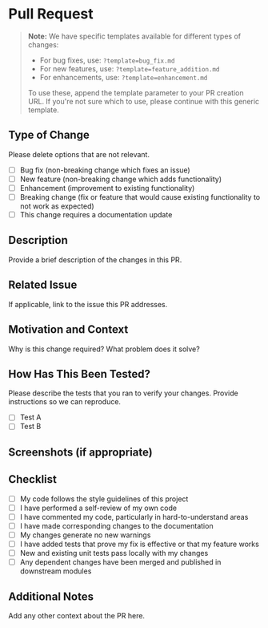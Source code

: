 # Pull Request

> **Note:** We have specific templates available for different types of changes:
>
> - For bug fixes, use: `?template=bug_fix.md`
> - For new features, use: `?template=feature_addition.md`
> - For enhancements, use: `?template=enhancement.md`
>
> To use these, append the template parameter to your PR creation URL.
> If you're not sure which to use, please continue with this generic template.

## Type of Change

Please delete options that are not relevant.

- [ ] Bug fix (non-breaking change which fixes an issue)
- [ ] New feature (non-breaking change which adds functionality)
- [ ] Enhancement (improvement to existing functionality)
- [ ] Breaking change (fix or feature that would cause existing functionality to not work as expected)
- [ ] This change requires a documentation update

## Description

Provide a brief description of the changes in this PR.

## Related Issue

If applicable, link to the issue this PR addresses.

## Motivation and Context

Why is this change required? What problem does it solve?

## How Has This Been Tested?

Please describe the tests that you ran to verify your changes. Provide instructions so we can reproduce.

- [ ] Test A
- [ ] Test B

## Screenshots (if appropriate)

## Checklist

- [ ] My code follows the style guidelines of this project
- [ ] I have performed a self-review of my own code
- [ ] I have commented my code, particularly in hard-to-understand areas
- [ ] I have made corresponding changes to the documentation
- [ ] My changes generate no new warnings
- [ ] I have added tests that prove my fix is effective or that my feature works
- [ ] New and existing unit tests pass locally with my changes
- [ ] Any dependent changes have been merged and published in downstream modules

## Additional Notes

Add any other context about the PR here.
